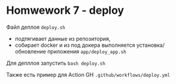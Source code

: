 # Homwework 7 - deploy

Файл деплоя `deploy.sh` 
- подтягивает данные из репозитория, 
- собирает docker и из под докера выполняется установка/обновление приложения `app/deploy_app.sh`

Для депллоя запустить `bash deploy.sh`

Также есть пример для Action GH `.github/workflows/deploy.yml`
